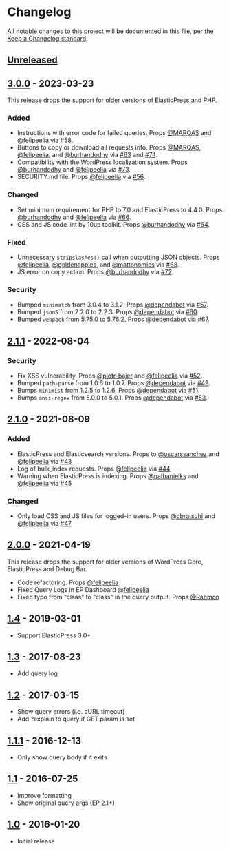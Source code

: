 # Changelog

All notable changes to this project will be documented in this file, per [the Keep a Changelog standard](http://keepachangelog.com/).

## [Unreleased]

<!--
### Added
### Changed
### Deprecated
### Removed
### Fixed
### Security
-->

## [3.0.0] - 2023-03-23

This release drops the support for older versions of ElasticPress and PHP.

### Added
- Instructions with error code for failed queries. Props [@MARQAS](https://github.com/MARQAS) and [@felipeelia](https://github.com/felipeelia) via [#58](https://github.com/10up/debug-bar-elasticpress/pull/58).
- Buttons to copy or download all requests info. Props [@MARQAS](https://github.com/MARQAS), [@felipeelia](https://github.com/felipeelia), and [@burhandodhy](https://github.com/burhandodhy) via [#63](https://github.com/10up/debug-bar-elasticpress/pull/63) and [#74](https://github.com/10up/ElasticPress/pull/74).
- Compatibility with the WordPress localization system. Props [@burhandodhy](https://github.com/burhandodhy) and [@felipeelia](https://github.com/felipeelia) via [#73](https://github.com/10up/debug-bar-elasticpress/pull/73).
- SECURITY.md file. Props [@felipeelia](https://github.com/felipeelia) via [#56](https://github.com/10up/debug-bar-elasticpress/pull/56).

### Changed
- Set minimum requirement for PHP to 7.0 and ElasticPress to 4.4.0. Props [@burhandodhy](https://github.com/burhandodhy) and [@felipeelia](https://github.com/felipeelia) via [#66](https://github.com/10up/debug-bar-elasticpress/pull/66).
- CSS and JS code lint by 10up toolkit. Props [@burhandodhy](https://github.com/burhandodhy) via [#64](https://github.com/10up/debug-bar-elasticpress/pull/64).

### Fixed
- Unnecessary `stripslashes()` call when outputting JSON objects. Props [@felipeelia](https://github.com/felipeelia), [@goldenapples](https://github.com/goldenapples), and [@mattonomics](https://github.com/mattonomics) via [#68](https://github.com/10up/debug-bar-elasticpress/pull/68).
- JS error on copy action. Props [@burhandodhy](https://github.com/burhandodhy) via [#72](https://github.com/10up/debug-bar-elasticpress/pull/72).

### Security
- Bumped `minimatch` from 3.0.4 to 3.1.2. Props [@dependabot](https://github.com/dependabot) via [#57](https://github.com/10up/debug-bar-elasticpress/pull/57).
- Bumped `json5` from 2.2.0 to 2.2.3. Props [@dependabot](https://github.com/dependabot) via [#60](https://github.com/10up/debug-bar-elasticpress/pull/60).
- Bumped `webpack` from 5.75.0 to 5.76.2. Props [@dependabot](https://github.com/dependabot) via [#67](https://github.com/10up/debug-bar-elasticpress/pull/67).

## [2.1.1] - 2022-08-04

### Security
- Fix XSS vulnerability. Props [@piotr-bajer](https://github.com/piotr-bajer) and [@felipeelia](https://github.com/felipeelia) via [#52](https://github.com/10up/debug-bar-elasticpress/pull/52).
- Bumped `path-parse` from 1.0.6 to 1.0.7. Props [@dependabot](https://github.com/dependabot) via [#49](https://github.com/10up/debug-bar-elasticpress/pull/49).
- Bumps `minimist` from 1.2.5 to 1.2.6. Props [@dependabot](https://github.com/dependabot) via [#51](https://github.com/10up/debug-bar-elasticpress/pull/51).
- Bumps `ansi-regex` from 5.0.0 to 5.0.1. Props [@dependabot](https://github.com/dependabot) via [#53](https://github.com/10up/debug-bar-elasticpress/pull/53).

## [2.1.0] - 2021-08-09

### Added
* ElasticPress and Elasticsearch versions. Props to [@oscarssanchez](https://github.com/oscarssanchez) and [@felipeelia](https://github.com/felipeelia) via [#43](https://github.com/10up/debug-bar-elasticpress/pull/43)
* Log of bulk_index requests. Props [@felipeelia](https://github.com/felipeelia) via [#44](https://github.com/10up/debug-bar-elasticpress/pull/44)
* Warning when ElasticPress is indexing. Props [@nathanielks](https://github.com/nathanielks) and [@felipeelia](https://github.com/felipeelia) via [#45](https://github.com/10up/debug-bar-elasticpress/pull/45)

### Changed
* Only load CSS and JS files for logged-in users. Props [@cbratschi](https://github.com/cbratschi) and [@felipeelia](https://github.com/felipeelia) via [#47](https://github.com/10up/debug-bar-elasticpress/pull/47)

## [2.0.0] - 2021-04-19

This release drops the support for older versions of WordPress Core, ElasticPress and Debug Bar.

* Code refactoring. Props [@felipeelia](https://github.com/felipeelia)
* Fixed Query Logs in EP Dashboard [@felipeelia](https://github.com/felipeelia)
* Fixed typo from "clsas" to "class" in the query output. Props [@Rahmon](https://github.com/Rahmon) 

## [1.4] - 2019-03-01
* Support ElasticPress 3.0+

## [1.3] - 2017-08-23
* Add query log

## [1.2] - 2017-03-15
* Show query errors (i.e. cURL timeout)
* Add ?explain to query if GET param is set

## [1.1.1] - 2016-12-13
* Only show query body if it exits

## [1.1] - 2016-07-25
* Improve formatting
* Show original query args (EP 2.1+)

## [1.0] - 2016-01-20
* Initial release

[Unreleased]: https://github.com/10up/debug-bar-elasticpress/compare/trunk...develop
[3.0.0]: https://github.com/10up/debug-bar-elasticpress/compare/2.1.1...3.0.0
[2.1.1]: https://github.com/10up/debug-bar-elasticpress/compare/2.1.0...2.1.1
[2.1.0]: https://github.com/10up/debug-bar-elasticpress/compare/2.0.0...2.1.0
[2.0.0]: https://github.com/10up/debug-bar-elasticpress/compare/1.4...2.0.0
[1.4]: https://github.com/10up/debug-bar-elasticpress/compare/1.3...1.4
[1.3]: https://github.com/10up/debug-bar-elasticpress/compare/1.2...1.3
[1.2]: https://github.com/10up/debug-bar-elasticpress/compare/1.1.1...1.2
[1.1.1]: https://github.com/10up/debug-bar-elasticpress/compare/1.1...1.1.1
[1.1]: https://github.com/10up/debug-bar-elasticpress/compare/55102f1...1.1
[1.0]: https://github.com/10up/debug-bar-elasticpress/tree/55102f1b
